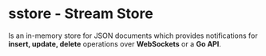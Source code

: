# sstore - Stream Store

Is an in-memory store for JSON documents which provides notifications for **insert, update, delete** operations over **WebSockets** or a **Go API**.
